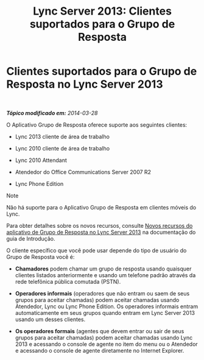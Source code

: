 ﻿---
title: 'Lync Server 2013: Clientes suportados para o Grupo de Resposta'
TOCTitle: Clientes suportados para o Grupo de Resposta
ms:assetid: 84911025-e754-41a8-ba48-e31c058fc557
ms:mtpsurl: https://technet.microsoft.com/pt-br/library/Gg398674(v=OCS.15)
ms:contentKeyID: 49307319
ms.date: 05/19/2016
mtps_version: v=OCS.15
ms.translationtype: HT
---

# Clientes suportados para o Grupo de Resposta no Lync Server 2013

 

_**Tópico modificado em:** 2014-03-28_

O Aplicativo Grupo de Resposta oferece suporte aos seguintes clientes:

  - Lync 2013 cliente de área de trabalho

  - Lync 2010 cliente de área de trabalho

  - Lync 2010 Attendant

  - Atendedor do Office Communications Server 2007 R2

  - Lync Phone Edition

> [!note]  
> Não há suporte para o Aplicativo Grupo de Resposta em clientes móveis do Lync.

Para obter detalhes sobre os novos recursos, consulte [Novos recursos do aplicativo de Grupo de Resposta no Lync Server 2013](lync-server-2013-new-response-group-application-features.md) na documentação do guia de Introdução.

O cliente específico que você pode usar depende do tipo de usuário do Grupo de Resposta você é:

  - **Chamadores** podem chamar um grupo de resposta usando quaisquer clientes listados anteriormente e usando um telefone padrão através da rede telefônica pública comutada (PSTN).

  - **Operadores informais** (operadores que não entram ou saem de seus grupos para aceitar chamadas) podem aceitar chamadas usando Atendedor, Lync ou Lync Phone Edition. Os operadores informais entram automaticamente em seus grupos quando entram em Lync Server 2013 usando um desses clientes.

  - **Os operadores formais** (agentes que devem entrar ou sair de seus grupos para aceitar chamadas) podem aceitar chamadas usando Lync 2013 e acessando o console de agente no item do menu ou o Atendedor e acessando o console de agente diretamente no Internet Explorer.

